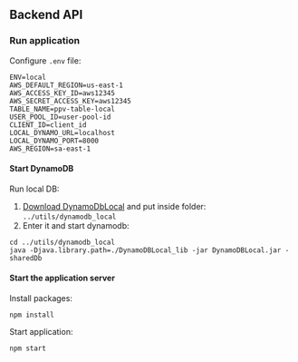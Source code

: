 ## Backend API

### Run application

Configure `.env` file:

```shell
ENV=local
AWS_DEFAULT_REGION=us-east-1
AWS_ACCESS_KEY_ID=aws12345
AWS_SECRET_ACCESS_KEY=aws12345
TABLE_NAME=ppv-table-local
USER_POOL_ID=user-pool-id
CLIENT_ID=client_id
LOCAL_DYNAMO_URL=localhost
LOCAL_DYNAMO_PORT=8000
AWS_REGION=sa-east-1
```

#### Start DynamoDB

Run local DB:

1. [Download DynamoDbLocal](https://docs.aws.amazon.com/amazondynamodb/latest/developerguide/DynamoDBLocal.html) and put inside folder: `../utils/dynamodb_local`
1. Enter it and start dynamodb:

```shell
cd ../utils/dynamodb_local
java -Djava.library.path=./DynamoDBLocal_lib -jar DynamoDBLocal.jar -sharedDb
```

#### Start the application server

Install packages:

```shell
npm install
```

Start application:

```shell
npm start
```
